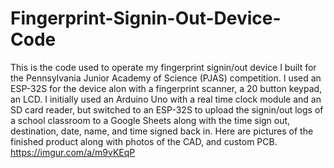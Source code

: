 # Fingerprint-Signin-Out-Device-Code

This is the code used to operate my fingerprint signin/out device I built for the Pennsylvania Junior Academy of Science (PJAS) competition. I used an ESP-32S for the device alon with a fingerprint scanner, a 20 button keypad, an LCD. I initially used an Arduino Uno with a real time clock module and an SD card reader, but switched to an ESP-32S to upload the signin/out logs of a school classroom to a Google Sheets along with the time sign out, destination, date, name, and time signed back in. 
Here are pictures of the finished product along with photos of the CAD, and custom PCB.
https://imgur.com/a/m9vKEqP
